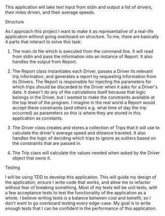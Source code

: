 This application will take text input from stdin and output a list of drivers, their miles driven, and their average speeds.

Structure

As I approach this project I want to make it as representative of a real-life application without going overboard on structure.  To me, there are basically 4 parts that interact to solve this task:

1. The main.rb file which is executed from the command line.  It will read from stdin and pass the information into an instance of Report.  It also handles the output from Report.

2. The Report class instantiates each Driver, passes a Driver its relevant trip information, and generates a report by requesting information from its Drivers.  The Report is responsible for injecting the parameters for which trips should be discarded to the Driver when it asks for a Driver's data.  It doesn't do any of the calculations itself because that logic belongs in the Driver, but I wanted to make the constraints available at the top level of the program.  I imagine in the real world a Report would accept these constraints (and others e.g. what time of day the trip occurred) as parameters so this is where they are stored in this application as constants.

3. The Driver class creates and stores a collection of Trips that it will use to calculate the driver's average speed and distance traveled.  It also handles the logic of deciding which trips to ignore as outliers based on the constraints that are passed in.

4. The Trip class will calculate the values needed when asked by the Driver object that owns it.


Testing

I will be using TDD to develop this application.  This will guide my design of the application, ensure I write code that works, and allow me to refactor without fear of breaking something.  Most of my tests will be unit tests, with a few acceptance tests to test the functionality of the application as a whole.  I believe writing tests is a balance between cost and benefit, so I don't want to go overboard testing every edge-case.  My goal is to write enough tests that I can be confident in the performance of this application.